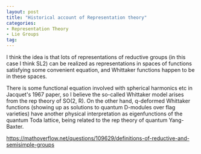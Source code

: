 ```yaml
---
layout: post
title: "Historical account of Representation theory"
categories: 
- Representation Theory
- Lie Groups
tag: 
---
```


I think the idea is that lots of representations of reductive groups (in this case I think SL2) can be realized as representations in spaces of functions satisfying some convenient equation, and Whittaker functions happen to be in these spaces.

There is some functional equation involved with spherical harmonics etc in Jacquet's 1967 paper, so I believe the so-called Whittaker model arises from the rep theory of SO(2, R). 
On the other hand, q-deformed Whittaker functions (showing up as solutions to quantum D-modules over flag varieties) have another physical interpretation as eigenfunctions of the quantum Toda lattice, being related to the rep theory of quantum Yang-Baxter.

https://mathoverflow.net/questions/109629/definitions-of-reductive-and-semisimple-groups